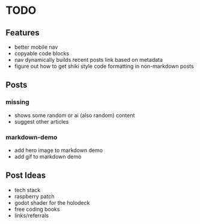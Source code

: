 # TODO

## Features

* better mobile nav
* copyable code blocks
* nav dynamically builds recent posts link based on metadata
* figure out how to get shiki style code formatting in non-markdown posts

## Posts

### missing
* shows some random or ai (also random) content
* suggest other articles

### markdown-demo
* add hero image to markdown demo
* add gif to markdown demo

## Post Ideas

* tech stack
* raspberry patch
* godot shader for the holodeck
* free coding books
* links/referrals